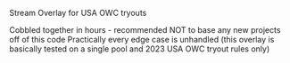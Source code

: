 Stream Overlay for USA OWC tryouts

Cobbled together in hours - recommended NOT to base any new projects off of this code
Practically every edge case is unhandled (this overlay is basically tested on a single pool and 2023 USA OWC tryout rules only)